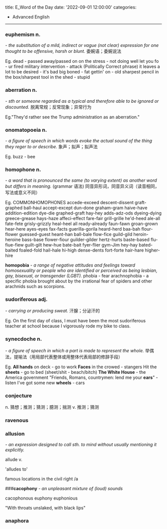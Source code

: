 title: E_Word of the Day
date: '2022-09-01 12:00:00'
categories:
  - Advanced English
---
### **euphemism** n.
*- the substitution of a mild, indirect or vague (not clear) expression for one thought to be offensive, harsh or blunt.*
委婉语；委婉说法

Eg.
dead - passed away/passed on
on the stress - not doing well
let you fo - ur fired
military intervention - attack (Politically Correct phrase)
it leaves a lot to be desired - it's bad
big boned - fat
gettin' on - old
sharpest pencil in the box/sharpest tool in the shed - stupid

### **aberration** n.
*- sth or someone regarded as a typical and therefore able to be ignored or discounted.*
脱离常规；反常现象；异常行为

Eg."They'd rather see the Trump administration as an aberration."

### **onomatopoeia** n.
*- a figure of speech in which words evoke the actual sound of the thing they reger to or describe.*
象声；拟声；拟声法

Eg.
buzz - bee

### **homophone** n.
*- a word that is pronounced the same (to varying extent) as another word but differs in meaning.*
(grammar 语法) 同音异形词，同音异义词（读音相同，写法或意义不同）

Eg.
COMMONHOMOPHONES
accede-exceed
descent-dissent
graft-graphed
ball-haul
accept-except
dun-done
graham-gram
haive-have 
addition-edition
dye-die
graphed-graft
hay-hey 
adds-adz-ods
dyeing-dying
greece-grease
hays-haze 
affeci-effect
fare-fair
grill-grille
he'd-heed 
ale-all
fate-fete
grisly-grizzly
heal-heel 
all ready-already
faun-fawn
groan-grown
hear-here 
ayes-eyes
fax-facts
guerilla-gorila
heard-herd 
baa-bah
flour-flower
guessed-guest
heant-han 
ball-bale
flow-fice
guild-gild
heroin-heroine 
bass-base
flower-fiour
guilder-gilder
hertz-hurts
baste-based
flu-fiue-fiew
guilt-gilt
hew-hue 
bate-bait
fyer-flier
gym-Jim
hey-hay 
bated-baited
foaled-fold
hail-hale
hi-high
dense-dents
fort-forte
hair-hare
higher-hire

**homopobia**
*- a range of negative attitudes and feelings toward homosexuality or people who are identified or perceived as being lesbian, gay, bisexual, or transgender (LGBT).*
phobia - fear
arachnophobia - a specific phobia brought about by the irrational fear of spiders and other arachnids such as scorpions.

### **sudoriferous** adj.
*- carrying or producing sweat.*
汗腺；分泌汗的

Eg.
On the first day of class, I must have been the most sudoriferous teacher at school because I vigorously rode my bike  to class.

### **synecdoche** n.
*- a figure of speech in which a part is made to represent the whole.*
举偶法，提喻法（用局部代表整体或用整体代表局部的修辞手段）

Eg.
**All hands** on deck - go to work
**Faces** in the crowed - stangers
Hit the **sheets** - go to bed (sheet/shit - beach/bitch)
**The White House** - the America government
"Friends, Romans, countrymen: lend me your **ears**" - listen
I've got some new **wheels** - cars

### **conjecture**
n. 猜想；推测；猜测；臆测；揣测
v. 推测；猜测

### **ravenous**

### **allusion**
*- an expression designed to call sth. to mind without usually mentioning it explicitly.*

allude v.

'alludes to' 

famous locations in the civil right /a

###**cacophony**
*- an unpleasant mixture of (loud) sounds*

cacophonous
euphony
euphonious

"With throats unslaked, with black lips"

### **anaphora**